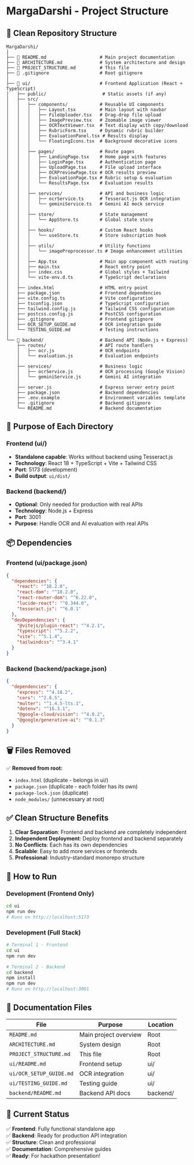 # MargaDarshi - Project Structure

## 📁 Clean Repository Structure

```
MargaDarshi/
│
├── 📄 README.md                    # Main project documentation
├── 📄 ARCHITECTURE.md              # System architecture and design
├── 📄 PROJECT_STRUCTURE.md         # This file
├── 📄 .gitignore                   # Root gitignore
│
├── 🎨 ui/                          # Frontend Application (React + TypeScript)
│   ├── public/                     # Static assets (if any)
│   ├── src/
│   │   ├── components/            # Reusable UI components
│   │   │   ├── Layout.tsx         # Main layout with navbar
│   │   │   ├── FileUploader.tsx   # Drag-drop file upload
│   │   │   ├── ImagePreview.tsx   # Zoomable image viewer
│   │   │   ├── OCRTextViewer.tsx  # Text display with copy/download
│   │   │   ├── RubricForm.tsx     # Dynamic rubric builder
│   │   │   ├── EvaluationPanel.tsx # Results display
│   │   │   └── FloatingIcons.tsx  # Background decorative icons
│   │   │
│   │   ├── pages/                 # Route pages
│   │   │   ├── LandingPage.tsx    # Home page with features
│   │   │   ├── LoginPage.tsx      # Authentication page
│   │   │   ├── UploadPage.tsx     # File upload interface
│   │   │   ├── OCRPreviewPage.tsx # OCR results preview
│   │   │   ├── EvaluationPage.tsx # Rubric setup & evaluation
│   │   │   └── ResultsPage.tsx    # Evaluation results
│   │   │
│   │   ├── services/              # API and business logic
│   │   │   ├── ocrService.ts      # Tesseract.js OCR integration
│   │   │   └── geminiService.ts   # Gemini AI mock service
│   │   │
│   │   ├── store/                 # State management
│   │   │   └── AppStore.ts        # Global state store
│   │   │
│   │   ├── hooks/                 # Custom React hooks
│   │   │   └── useStore.ts        # Store subscription hook
│   │   │
│   │   ├── utils/                 # Utility functions
│   │   │   └── imagePreprocessor.ts # Image enhancement utilities
│   │   │
│   │   ├── App.tsx                # Main app component with routing
│   │   ├── main.tsx               # React entry point
│   │   ├── index.css              # Global styles + Tailwind
│   │   └── vite-env.d.ts          # TypeScript declarations
│   │
│   ├── index.html                 # HTML entry point
│   ├── package.json               # Frontend dependencies
│   ├── vite.config.ts             # Vite configuration
│   ├── tsconfig.json              # TypeScript configuration
│   ├── tailwind.config.js         # Tailwind CSS configuration
│   ├── postcss.config.js          # PostCSS configuration
│   ├── .gitignore                 # Frontend gitignore
│   ├── OCR_SETUP_GUIDE.md         # OCR integration guide
│   └── TESTING_GUIDE.md           # Testing instructions
│
└── 🔧 backend/                     # Backend API (Node.js + Express)
    ├── routes/                    # API route handlers
    │   ├── ocr.js                 # OCR endpoints
    │   └── evaluation.js          # Evaluation endpoints
    │
    ├── services/                  # Business logic
    │   ├── ocrService.js          # OCR processing (Google Vision)
    │   └── geminiService.js       # Gemini AI integration
    │
    ├── server.js                  # Express server entry point
    ├── package.json               # Backend dependencies
    ├── .env.example               # Environment variables template
    ├── .gitignore                 # Backend gitignore
    └── README.md                  # Backend documentation
```

## 🎯 Purpose of Each Directory

### **Frontend (ui/)**
- **Standalone capable**: Works without backend using Tesseract.js
- **Technology**: React 18 + TypeScript + Vite + Tailwind CSS
- **Port**: 5173 (development)
- **Build output**: `ui/dist/`

### **Backend (backend/)**
- **Optional**: Only needed for production with real APIs
- **Technology**: Node.js + Express
- **Port**: 3001
- **Purpose**: Handle OCR and AI evaluation with real APIs

## 📦 Dependencies

### Frontend (ui/package.json)
```json
{
  "dependencies": {
    "react": "^18.2.0",
    "react-dom": "^18.2.0",
    "react-router-dom": "^6.22.0",
    "lucide-react": "^0.344.0",
    "tesseract.js": "^6.0.1"
  },
  "devDependencies": {
    "@vitejs/plugin-react": "^4.2.1",
    "typescript": "^5.2.2",
    "vite": "^5.1.4",
    "tailwindcss": "^3.4.1"
  }
}
```

### Backend (backend/package.json)
```json
{
  "dependencies": {
    "express": "^4.18.2",
    "cors": "^2.8.5",
    "multer": "^1.4.5-lts.1",
    "dotenv": "^16.3.1",
    "@google-cloud/vision": "^4.0.2",
    "@google/generative-ai": "^0.1.3"
  }
}
```

## 🗑️ Files Removed

✅ **Removed from root:**
- `index.html` (duplicate - belongs in ui/)
- `package.json` (duplicate - each folder has its own)
- `package-lock.json` (duplicate)
- `node_modules/` (unnecessary at root)

## ✅ Clean Structure Benefits

1. **Clear Separation**: Frontend and backend are completely independent
2. **Independent Deployment**: Deploy frontend and backend separately
3. **No Conflicts**: Each has its own dependencies
4. **Scalable**: Easy to add more services or frontends
5. **Professional**: Industry-standard monorepo structure

## 🚀 How to Run

### Development (Frontend Only)
```bash
cd ui
npm run dev
# Runs on http://localhost:5173
```

### Development (Full Stack)
```bash
# Terminal 1 - Frontend
cd ui
npm run dev

# Terminal 2 - Backend
cd backend
npm install
npm run dev
# Runs on http://localhost:3001
```

## 📝 Documentation Files

| File | Purpose | Location |
|------|---------|----------|
| `README.md` | Main project overview | Root |
| `ARCHITECTURE.md` | System design | Root |
| `PROJECT_STRUCTURE.md` | This file | Root |
| `ui/README.md` | Frontend setup | ui/ |
| `ui/OCR_SETUP_GUIDE.md` | OCR integration | ui/ |
| `ui/TESTING_GUIDE.md` | Testing guide | ui/ |
| `backend/README.md` | Backend API docs | backend/ |

## 🎯 Current Status

✅ **Frontend**: Fully functional standalone app  
✅ **Backend**: Ready for production API integration  
✅ **Structure**: Clean and professional  
✅ **Documentation**: Comprehensive guides  
✅ **Ready**: For hackathon presentation!


